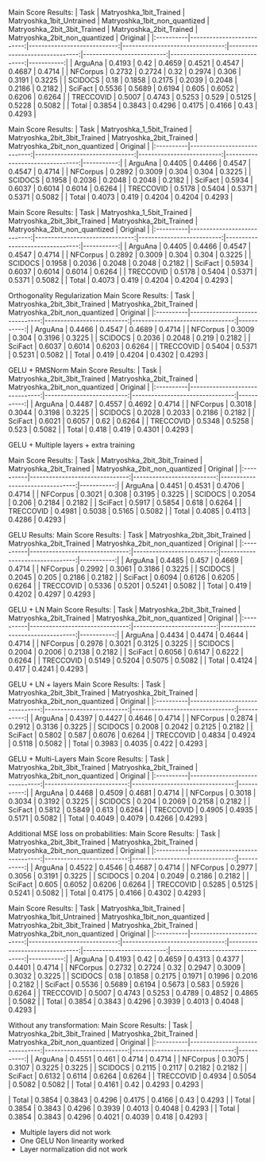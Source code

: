 

Main Score Results:
| Task      |   Matryoshka_1bit_Trained |   Matryoshka_1bit_Untrained |   Matryoshka_1bit_non_quantized |   Matryoshka_2bit_3bit_Trained |   Matryoshka_2bit_Trained |   Matryoshka_2bit_non_quantized |   Original |
|:----------|--------------------------:|----------------------------:|--------------------------------:|-------------------------------:|--------------------------:|--------------------------------:|-----------:|
| ArguAna   |                    0.4193 |                      0.42   |                          0.4659 |                         0.4521 |                    0.4547 |                          0.4687 |     0.4714 |
| NFCorpus  |                    0.2732 |                      0.2724 |                          0.32   |                         0.2974 |                    0.306  |                          0.3191 |     0.3225 |
| SCIDOCS   |                    0.18   |                      0.1858 |                          0.2175 |                         0.2039 |                    0.2048 |                          0.2186 |     0.2182 |
| SciFact   |                    0.5536 |                      0.5689 |                          0.6194 |                         0.605  |                    0.6052 |                          0.6206 |     0.6264 |
| TRECCOVID |                    0.5007 |                      0.4743 |                          0.5253 |                         0.529  |                    0.5125 |                          0.5228 |     0.5082 |
| Total     |                    0.3854 |                      0.3843 |                          0.4296 |                         0.4175 |                    0.4166 |                          0.43   |     0.4293 |


Main Score Results:
| Task      |   Matryoshka_1_5bit_Trained |   Matryoshka_2bit_3bit_Trained |   Matryoshka_2bit_Trained |   Matryoshka_2bit_non_quantized |   Original |
|:----------|----------------------------:|-------------------------------:|--------------------------:|--------------------------------:|-----------:|
| ArguAna   |                      0.4405 |                         0.4466 |                    0.4547 |                          0.4547 |     0.4714 |
| NFCorpus  |                      0.2892 |                         0.3009 |                    0.304  |                          0.304  |     0.3225 |
| SCIDOCS   |                      0.1958 |                         0.2036 |                    0.2048 |                          0.2048 |     0.2182 |
| SciFact   |                      0.5934 |                         0.6037 |                    0.6014 |                          0.6014 |     0.6264 |
| TRECCOVID |                      0.5178 |                         0.5404 |                    0.5371 |                          0.5371 |     0.5082 |
| Total     |                      0.4073 |                         0.419  |                    0.4204 |                          0.4204 |     0.4293 |

Main Score Results:
| Task      |   Matryoshka_1_5bit_Trained |   Matryoshka_2bit_3bit_Trained |   Matryoshka_2bit_Trained |   Matryoshka_2bit_non_quantized |   Original |
|:----------|----------------------------:|-------------------------------:|--------------------------:|--------------------------------:|-----------:|
| ArguAna   |                      0.4405 |                         0.4466 |                    0.4547 |                          0.4547 |     0.4714 |
| NFCorpus  |                      0.2892 |                         0.3009 |                    0.304  |                          0.304  |     0.3225 |
| SCIDOCS   |                      0.1958 |                         0.2036 |                    0.2048 |                          0.2048 |     0.2182 |
| SciFact   |                      0.5934 |                         0.6037 |                    0.6014 |                          0.6014 |     0.6264 |
| TRECCOVID |                      0.5178 |                         0.5404 |                    0.5371 |                          0.5371 |     0.5082 |
| Total     |                      0.4073 |                         0.419  |                    0.4204 |                          0.4204 |     0.4293 |


Orthogonality Regularization
Main Score Results:
| Task      |   Matryoshka_2bit_3bit_Trained |   Matryoshka_2bit_Trained |   Matryoshka_2bit_non_quantized |   Original |
|:----------|-------------------------------:|--------------------------:|--------------------------------:|-----------:|
| ArguAna   |                         0.4466 |                    0.4547 |                          0.4689 |     0.4714 |
| NFCorpus  |                         0.3009 |                    0.304  |                          0.3196 |     0.3225 |
| SCIDOCS   |                         0.2036 |                    0.2048 |                          0.219  |     0.2182 |
| SciFact   |                         0.6037 |                    0.6014 |                          0.6203 |     0.6264 |
| TRECCOVID |                         0.5404 |                    0.5371 |                          0.5231 |     0.5082 |
| Total     |                         0.419  |                    0.4204 |                          0.4302 |     0.4293 |

GELU + RMSNorm
Main Score Results:
| Task      |   Matryoshka_2bit_3bit_Trained |   Matryoshka_2bit_Trained |   Matryoshka_2bit_non_quantized |   Original |
|:----------|-------------------------------:|--------------------------:|--------------------------------:|-----------:|
| ArguAna   |                         0.4487 |                    0.4557 |                          0.4692 |     0.4714 |
| NFCorpus  |                         0.3018 |                    0.3044 |                          0.3198 |     0.3225 |
| SCIDOCS   |                         0.2028 |                    0.2033 |                          0.2186 |     0.2182 |
| SciFact   |                         0.6021 |                    0.6057 |                          0.62   |     0.6264 |
| TRECCOVID |                         0.5348 |                    0.5258 |                          0.523  |     0.5082 |
| Total     |                         0.418  |                    0.419  |                          0.4301 |     0.4293 |


GELU + Multiple layers + extra training

Main Score Results:
| Task      |   Matryoshka_2bit_3bit_Trained |   Matryoshka_2bit_Trained |   Matryoshka_2bit_non_quantized |   Original |
|:----------|-------------------------------:|--------------------------:|--------------------------------:|-----------:|
| ArguAna   |                         0.4451 |                    0.4531 |                          0.4706 |     0.4714 |
| NFCorpus  |                         0.3021 |                    0.308  |                          0.3195 |     0.3225 |
| SCIDOCS   |                         0.2054 |                    0.206  |                          0.2184 |     0.2182 |
| SciFact   |                         0.5917 |                    0.5854 |                          0.618  |     0.6264 |
| TRECCOVID |                         0.4981 |                    0.5038 |                          0.5165 |     0.5082 |
| Total     |                         0.4085 |                    0.4113 |                          0.4286 |     0.4293 |



GELU Results:
Main Score Results:
| Task      |   Matryoshka_2bit_3bit_Trained |   Matryoshka_2bit_Trained |   Matryoshka_2bit_non_quantized |   Original |
|:----------|-------------------------------:|--------------------------:|--------------------------------:|-----------:|
| ArguAna   |                         0.4485 |                    0.457  |                          0.4669 |     0.4714 |
| NFCorpus  |                         0.2992 |                    0.3061 |                          0.3186 |     0.3225 |
| SCIDOCS   |                         0.2045 |                    0.205  |                          0.2186 |     0.2182 |
| SciFact   |                         0.6094 |                    0.6126 |                          0.6205 |     0.6264 |
| TRECCOVID |                         0.5336 |                    0.5201 |                          0.5241 |     0.5082 |
| Total     |                         0.419  |                    0.4202 |                          0.4297 |     0.4293 |


GELU + LN
Main Score Results:
| Task      |   Matryoshka_2bit_3bit_Trained |   Matryoshka_2bit_Trained |   Matryoshka_2bit_non_quantized |   Original |
|:----------|-------------------------------:|--------------------------:|--------------------------------:|-----------:|
| ArguAna   |                         0.4434 |                    0.4474 |                          0.4644 |     0.4714 |
| NFCorpus  |                         0.2976 |                    0.3021 |                          0.3125 |     0.3225 |
| SCIDOCS   |                         0.2004 |                    0.2006 |                          0.2138 |     0.2182 |
| SciFact   |                         0.6056 |                    0.6147 |                          0.6222 |     0.6264 |
| TRECCOVID |                         0.5149 |                    0.5204 |                          0.5075 |     0.5082 |
| Total     |                         0.4124 |                    0.417  |                          0.4241 |     0.4293 |


GELU + LN + layers
Main Score Results:
| Task      |   Matryoshka_2bit_3bit_Trained |   Matryoshka_2bit_Trained |   Matryoshka_2bit_non_quantized |   Original |
|:----------|-------------------------------:|--------------------------:|--------------------------------:|-----------:|
| ArguAna   |                         0.4397 |                    0.4427 |                          0.4646 |     0.4714 |
| NFCorpus  |                         0.2874 |                    0.2912 |                          0.3136 |     0.3225 |
| SCIDOCS   |                         0.2008 |                    0.2042 |                          0.2125 |     0.2182 |
| SciFact   |                         0.5802 |                    0.587  |                          0.6076 |     0.6264 |
| TRECCOVID |                         0.4834 |                    0.4924 |                          0.5118 |     0.5082 |
| Total     |                         0.3983 |                    0.4035 |                          0.422  |     0.4293 |


GELU + Multi-Layers
Main Score Results:
| Task      |   Matryoshka_2bit_3bit_Trained |   Matryoshka_2bit_Trained |   Matryoshka_2bit_non_quantized |   Original |
|:----------|-------------------------------:|--------------------------:|--------------------------------:|-----------:|
| ArguAna   |                         0.4468 |                    0.4509 |                          0.4681 |     0.4714 |
| NFCorpus  |                         0.3018 |                    0.3034 |                          0.3192 |     0.3225 |
| SCIDOCS   |                         0.204  |                    0.2069 |                          0.2158 |     0.2182 |
| SciFact   |                         0.5812 |                    0.5849 |                          0.613  |     0.6264 |
| TRECCOVID |                         0.4905 |                    0.4935 |                          0.5171 |     0.5082 |
| Total     |                         0.4049 |                    0.4079 |                          0.4266 |     0.4293 |

Additional MSE loss on probabilities:
Main Score Results:
| Task      |   Matryoshka_2bit_3bit_Trained |   Matryoshka_2bit_Trained |   Matryoshka_2bit_non_quantized |   Original |
|:----------|-------------------------------:|--------------------------:|--------------------------------:|-----------:|
| ArguAna   |                         0.4522 |                    0.4546 |                          0.4687 |     0.4714 |
| NFCorpus  |                         0.2977 |                    0.3056 |                          0.3191 |     0.3225 |
| SCIDOCS   |                         0.204  |                    0.2049 |                          0.2186 |     0.2182 |
| SciFact   |                         0.605  |                    0.6052 |                          0.6206 |     0.6264 |
| TRECCOVID |                         0.5285 |                    0.5125 |                          0.5241 |     0.5082 |
| Total     |                         0.4175 |                    0.4166 |                          0.4302 |     0.4293 |


Main Score Results:
| Task      |   Matryoshka_1bit_Trained |   Matryoshka_1bit_Untrained |   Matryoshka_1bit_non_quantized |   Matryoshka_2bit_3bit_Trained |   Matryoshka_2bit_Trained |   Matryoshka_2bit_non_quantized |   Original |
|:----------|--------------------------:|----------------------------:|--------------------------------:|-------------------------------:|--------------------------:|--------------------------------:|-----------:|
| ArguAna   |                    0.4193 |                      0.42   |                          0.4659 |                         0.4313 |                    0.4377 |                          0.4401 |     0.4714 |
| NFCorpus  |                    0.2732 |                      0.2724 |                          0.32   |                         0.2947 |                    0.3009 |                          0.3032 |     0.3225 |
| SCIDOCS   |                    0.18   |                      0.1858 |                          0.2175 |                         0.1971 |                    0.1996 |                          0.2016 |     0.2182 |
| SciFact   |                    0.5536 |                      0.5689 |                          0.6194 |                         0.5673 |                    0.583  |                          0.5926 |     0.6264 |
| TRECCOVID |                    0.5007 |                      0.4743 |                          0.5253 |                         0.4789 |                    0.4852 |                          0.4865 |     0.5082 |
| Total     |                    0.3854 |                      0.3843 |                          0.4296 |                         0.3939 |                    0.4013 |                          0.4048 |     0.4293 |


Without any transformation:
Main Score Results:
| Task      |   Matryoshka_2bit_3bit_Trained |   Matryoshka_2bit_Trained |   Matryoshka_2bit_non_quantized |   Original |
|:----------|-------------------------------:|--------------------------:|--------------------------------:|-----------:|
| ArguAna   |                         0.4551 |                    0.461  |                          0.4714 |     0.4714 |
| NFCorpus  |                         0.3075 |                    0.3107 |                          0.3225 |     0.3225 |
| SCIDOCS   |                         0.2115 |                    0.2117 |                          0.2182 |     0.2182 |
| SciFact   |                         0.6132 |                    0.6114 |                          0.6264 |     0.6264 |
| TRECCOVID |                         0.4934 |                    0.5054 |                          0.5082 |     0.5082 |
| Total     |                         0.4161 |                    0.42   |                          0.4293 |     0.4293 |


| Total     |                    0.3854 |                      0.3843 |                          0.4296 |                         0.4175 |                    0.4166 |                          0.43   |     0.4293 |
| Total     |                    0.3854 |                      0.3843 |                          0.4296 |                         0.3939 |                    0.4013 |                          0.4048 |     0.4293 |
| Total     |                    0.3854 |                      0.3843 |                          0.4296 |                         0.4021 |                    0.4039 |                          0.418  |     0.4293 |


- Multiple layers did not work
- One GELU Non linearity worked
- Layer normalization did not work



